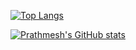 [![Top Langs](https://github-readme-stats.vercel.app/api/top-langs/?username=pra15mesh)](https://github.com/anuraghazra/github-readme-stats)

[![Prathmesh's GitHub stats](https://github-readme-stats.vercel.app/api?username=pra15mesh&show_icons=true&theme=Gradient)](https://github.com/pra15mesh)
